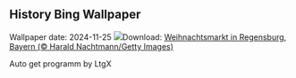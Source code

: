 ## History Bing Wallpaper
Wallpaper date: 2024-11-25
![](https://www.bing.com/th?id=OHR.RegensburgChristmasMarket_DE-DE8576246094_UHD.jpg&w=1000)Download: [Weihnachtsmarkt in Regensburg, Bayern (© Harald Nachtmann/Getty Images)](https://www.bing.com/th?id=OHR.RegensburgChristmasMarket_DE-DE8576246094_UHD.jpg)

Auto get programm by LtgX
